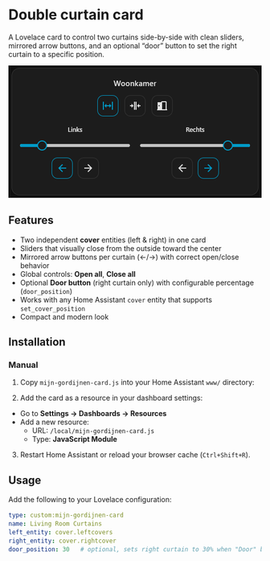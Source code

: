 # Double curtain card

A Lovelace card to control two curtains side-by-side with clean sliders, mirrored arrow buttons, and an optional “door” button to set the right curtain to a specific position.

![Mijn Gordijnen Card Screenshot](screenshot.png)

## Features

- Two independent **cover** entities (left & right) in one card  
- Sliders that visually close from the outside toward the center  
- Mirrored arrow buttons per curtain (←/→) with correct open/close behavior  
- Global controls: **Open all**, **Close all**  
- Optional **Door button** (right curtain only) with configurable percentage (`door_position`)  
- Works with any Home Assistant `cover` entity that supports `set_cover_position`  
- Compact and modern look  

## Installation

### Manual
1. Copy `mijn-gordijnen-card.js` into your Home Assistant `www/` directory:

2. Add the card as a resource in your dashboard settings:
- Go to **Settings → Dashboards → Resources**  
- Add a new resource:  
  - URL: `/local/mijn-gordijnen-card.js`  
  - Type: **JavaScript Module**
3. Restart Home Assistant or reload your browser cache (`Ctrl+Shift+R`).

## Usage

Add the following to your Lovelace configuration:

```yaml
type: custom:mijn-gordijnen-card
name: Living Room Curtains
left_entity: cover.leftcovers
right_entity: cover.rightcover
door_position: 30   # optional, sets right curtain to 30% when "Door" button is pressed

